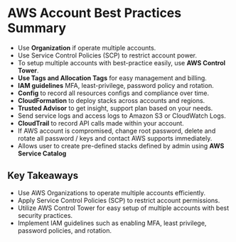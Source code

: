 # AWS Account Best Practices Summary

- Use **Organization** if operate multiple accounts.
- Use Service Control Policies (SCP) to restrict account power.
- To setup multiple accounts with best-practice easily, use **AWS Control Tower**.
- **Use Tags and Allocation Tags** for easy management and billing.
- **IAM guidelines** MFA, least-privilege, password policy and rotation.
- **Config** to record all resources configs and compliance over time.
- **CloudFormation** to deploy stacks across accounts and regions.
- **Trusted Advisor** to get insight, support plan based on your needs.
- Send service logs and access logs to Amazon S3 or CloudWatch Logs.
- **CloudTrail** to record API calls made within your account.
- If AWS account is compromised, change root password, delete and rotate all password / keys and contact AWS supports immediately.
- Allows user to create pre-defined stacks defined by admin using **AWS Service Catalog**

## Key Takeaways

- Use AWS Organizations to operate multiple accounts efficiently.
- Apply Service Control Policies (SCP) to restrict account permissions.
- Utilize AWS Control Tower for easy setup of multiple accounts with best security practices.
- Implement IAM guidelines such as enabling MFA, least privilege, password policies, and rotation.